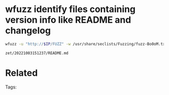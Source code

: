 # wfuzz identify files containing version info like README and changelog
```bash
wfuzz -u "http://$IP/FUZZ" -w /usr/share/seclists/Fuzzing/fuzz-Bo0oM.txt --hc 404
```

` zet/20221003151237/README.md `

# Related


Tags:

    

